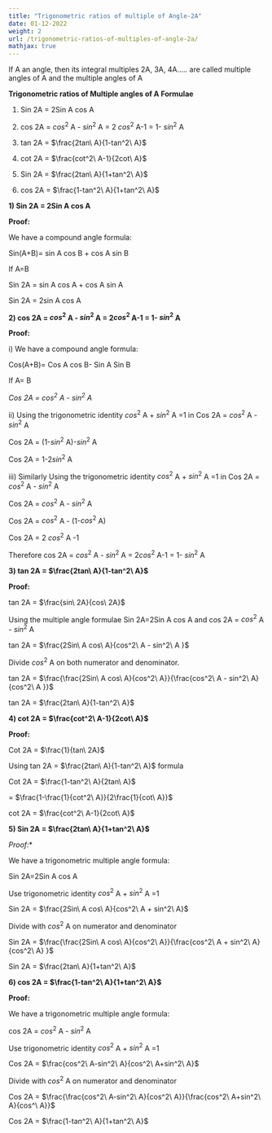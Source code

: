 ```yaml
---
title: "Trigonometric ratios of multiple of Angle-2A"
date: 01-12-2022
weight: 2
url: /trigonometric-ratios-of-multiples-of-angle-2a/
mathjax: true
---
```


If A an angle, then its integral multiples 2A, 3A, 4A..... are called multiple angles of A and the multiple angles of A 
 
**Trigonometric ratios of Multiple angles of A Formulae**

1) Sin 2A = 2Sin A cos A

2) cos 2A = $cos^2$ A - $sin^2$ A = 2 $cos^2$ A-1 = 1- $sin^2$ A

3) tan 2A = $\frac{2tan\ A}{1-tan^2\ A}$
 
4) cot 2A = $\frac{cot^2\ A-1}{2cot\ A}$
 
5) Sin 2A = $\frac{2tan\ A}{1+tan^2\ A}$
 
6) cos 2A = $\frac{1-tan^2\ A}{1+tan^2\ A}$

**1) Sin 2A = 2Sin A cos A**

**Proof:**

We have a compound angle formula:

Sin(A+B)= sin A cos B + cos A sin B

If A=B

Sin 2A = sin A cos A + cos A sin A

Sin 2A = 2sin A cos A


**2) cos 2A = $cos^2$ A - $sin^2$ A = 2$cos^2$ A-1 = 1- $sin^2$ A**

**Proof:**

i) We have a compound angle formula:

Cos(A+B)= Cos A cos B- Sin A Sin B

If A= B

*Cos 2A = $cos^2$ A - $sin^2$ A*

ii) Using the trigonometric identity $cos^2$ A + $sin^2$ A =1 in Cos 2A = $cos^2$ A - $sin^2$ A

Cos 2A = (1-$sin^2$ A)-$sin^2$ A

Cos 2A = 1-2$sin^2$ A

iii) Similarly Using the trigonometric identity $cos^2$ A + $sin^2$ A =1 in Cos 2A = $cos^2$ A - $sin^2$ A

Cos 2A = $cos^2$ A - $sin^2$ A

Cos 2A = $cos^2$ A - (1-$cos^2$ A)

Cos 2A = 2 $cos^2$ A -1

Therefore cos 2A = $cos^2$ A - $sin^2$ A = 2$cos^2$ A-1 = 1- $sin^2$ A


**3) tan 2A = $\frac{2tan\ A}{1-tan^2\ A}$**

**Proof:**

tan 2A = $\frac{sin\ 2A}{cos\ 2A}$

Using the multiple angle formulae Sin 2A=2Sin A cos A and cos 2A = $cos^2$ A - $sin^2$ A

tan 2A = $\frac{2Sin\ A cos\ A}{cos^2\ A - sin^2\ A }$

Divide $cos^2$ A on both numerator and denominator.

tan 2A = $\frac{\frac{2Sin\ A cos\ A}{cos^2\ A}}{\frac{cos^2\ A - sin^2\ A}{cos^2\ A }}$

tan 2A = $\frac{2tan\ A}{1-tan^2\ A}$

**4) cot 2A = $\frac{cot^2\ A-1}{2cot\ A}$**

**Proof:**

Cot 2A = $\frac{1}{tan\ 2A}$

Using tan 2A = $\frac{2tan\ A}{1-tan^2\ A}$ formula

Cot 2A = $\frac{1-tan^2\ A}{2tan\ A}$

= $\frac{1-\frac{1}{cot^2\ A}}{2\frac{1}{cot\ A}}$

cot 2A = $\frac{cot^2\ A-1}{2cot\ A}$

**5) Sin 2A = $\frac{2tan\ A}{1+tan^2\ A}$**

*Proof:**

We have a trigonometric multiple angle formula:

Sin 2A=2Sin A cos A

Use trigonometric identity $cos^2$ A + $sin^2$ A =1

Sin 2A = $\frac{2Sin\ A cos\ A}{cos^2\ A + sin^2\ A}$

Divide with $cos^2$ A on numerator and denominator

Sin 2A = $\frac{\frac{2Sin\ A cos\ A}{cos^2\ A}}{\frac{cos^2\ A + sin^2\ A}{cos^2\ A} }$

Sin 2A = $\frac{2tan\ A}{1+tan^2\ A}$

**6) cos 2A = $\frac{1-tan^2\ A}{1+tan^2\ A}$**

**Proof:**

We have a trigonometric multiple angle formula:

cos 2A = $cos^2$ A - $sin^2$ A

Use trigonometric identity $cos^2$ A + $sin^2$ A =1

Cos 2A = $\frac{cos^2\ A-sin^2\ A}{cos^2\ A+sin^2\ A}$

Divide with $cos^2$ A on numerator and denominator

Cos 2A = $\frac{\frac{cos^2\ A-sin^2\ A}{cos^2\ A}}{\frac{cos^2\ A+sin^2\ A}{cos^\ A}}$

Cos 2A =  $\frac{1-tan^2\ A}{1+tan^2\ A}$
